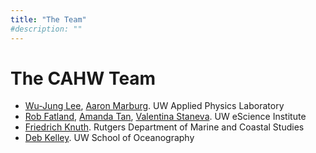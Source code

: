 ```yaml
---
title: "The Team"
#description: ""
---
```


# The CAHW Team

* [Wu-Jung Lee](https://leewujung.github.io/), [Aaron Marburg](http://apl.washington.edu/people/profile.php?last_name=Marburg&first_name=Aaron). UW Applied Physics Laboratory
* [Rob Fatland](http://www.robfatland.net/), [Amanda Tan](http://escience.washington.edu/people/amanda-tan/), [Valentina Staneva](http://escience.washington.edu/people/valentina-staneva/). UW eScience Institute
* [Friedrich Knuth](https://marine.rutgers.edu/main/friedrich-knuth). Rutgers Department of Marine and Coastal Studies
* [Deb Kelley](https://www.ocean.washington.edu/home/Deborah+Kelley). UW School of Oceanography
